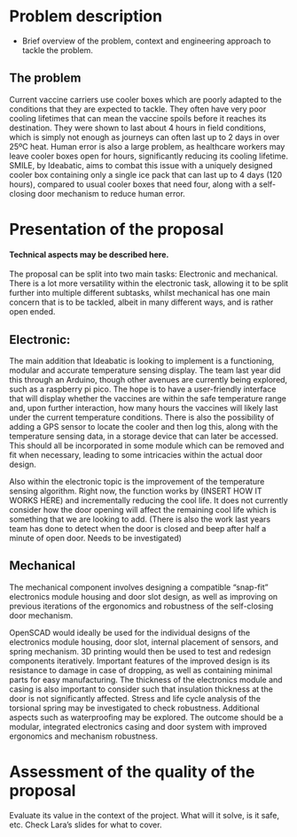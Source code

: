 # Problem description

- Brief overview of the problem, context and engineering approach to tackle the problem.

## The problem
Current vaccine carriers use cooler boxes which are poorly adapted to the conditions that they are expected to tackle. They often have very poor cooling lifetimes that can mean the vaccine spoils before it reaches its destination. They were shown to last about 4 hours in field conditions, which is simply not enough as journeys can often last up to 2 days in over 25ºC heat. Human error is also a large problem, as healthcare workers may leave cooler boxes open for hours, significantly reducing its cooling lifetime. SMILE, by Ideabatic, aims to combat this issue with a uniquely designed cooler box containing only a single ice pack that can last up to 4 days (120 hours), compared to usual cooler boxes that need four, along with a self-closing door mechanism to reduce human error.

# Presentation of the proposal

#### Technical aspects may be described here.

The proposal can be split into two main tasks: Electronic and mechanical. There is a lot more versatility within the electronic task, allowing it to be split further into multiple different subtasks, whilst mechanical has one main concern that is to be tackled, albeit in many different ways, and is rather open ended.
## Electronic:
The main addition that Ideabatic is looking to implement is a functioning, modular and accurate temperature sensing display. The team last year did this through an Arduino, though other avenues are currently being explored, such as a raspberry pi pico. The hope is to have a user-friendly interface that will display whether the vaccines are within the safe temperature range and, upon further interaction, how many hours the vaccines will likely last under the current temperature conditions. There is also the possibility of adding a GPS sensor to locate the cooler and then log this, along with the temperature sensing data, in a storage device that can later be accessed. This should all be incorporated in some module which can be removed and fit when necessary, leading to some intricacies within the actual door design.


Also within the electronic topic is the improvement of the temperature sensing algorithm. Right now, the function works by (INSERT HOW IT WORKS HERE) and incrementally reducing the cool life. It does not currently consider how the door opening will affect the remaining cool life which is something that we are looking to add. 
(There is also the work last years team has done to detect when the door is closed and beep after half a minute of open door. Needs to be investigated) 

## Mechanical
The mechanical component involves designing a compatible “snap-fit” electronics module housing and door slot design, as well as improving on previous iterations of the ergonomics and robustness of the self-closing door mechanism.


OpenSCAD would ideally be used for the individual designs of the electronics module housing, door slot, internal placement of sensors, and spring mechanism. 3D printing would then be used to test and redesign components iteratively. Important features of the improved design is its resistance to damage in case of dropping, as well as containing minimal parts for easy manufacturing. The thickness of the electronics module and casing is also important to consider such that insulation thickness at the door is not significantly affected. Stress and life cycle analysis of the torsional spring may be investigated to check robustness. Additional aspects such as waterproofing may be explored. The outcome should be a modular, integrated electronics casing and door system with improved ergonomics and mechanism robustness.


# Assessment of the quality of the proposal

Evaluate its value in the context of the project. What will it solve, is it safe, etc. Check Lara’s slides for what to cover.


